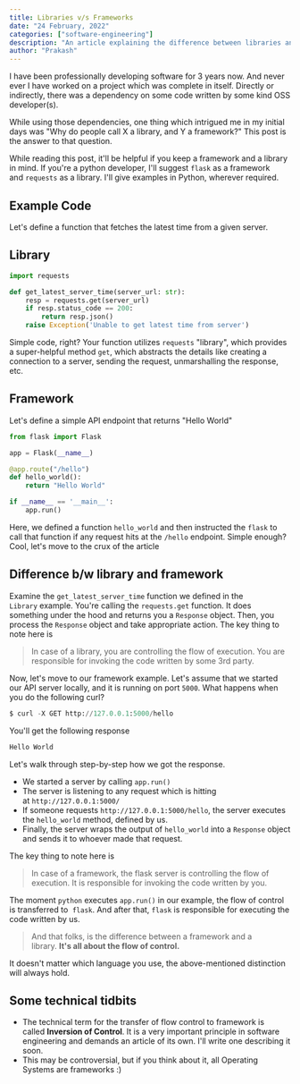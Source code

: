 ```yaml
---
title: Libraries v/s Frameworks
date: "24 February, 2022"
categories: ["software-engineering"]
description: "An article explaining the difference between libraries and framework. The confusion is very common in software engineering domain. This article attempts to clarify the differences."
author: "Prakash"
---
```



I have been professionally developing software for 3 years now. And never ever I have worked on a project which was complete in itself. Directly or indirectly, there was a dependency on some code written by some kind OSS developer(s).

While using those dependencies, one thing which intrigued me in my initial days was "Why do people call X a library, and Y a framework?" This post is the answer to that question.

While reading this post, it'll be helpful if you keep a framework and a library in mind. If you're a python developer, I'll suggest `flask` as a framework and `requests` as a library. I'll give examples in Python, wherever required.

## Example Code

Let's define a function that fetches the latest time from a given server.

## Library

```python
import requests

def get_latest_server_time(server_url: str):
    resp = requests.get(server_url)
    if resp.status_code == 200:
        return resp.json()
    raise Exception('Unable to get latest time from server')

```

Simple code, right? Your function utilizes `requests` "library", which provides a super-helpful method `get`, which abstracts the details like creating a connection to a server, sending the request, unmarshalling the response, etc.

## Framework

Let's define a simple API endpoint that returns "Hello World"

```python
from flask import Flask

app = Flask(__name__)

@app.route("/hello")
def hello_world():
    return "Hello World"

if __name__ == '__main__':
    app.run()

```

Here, we defined a function `hello_world` and then instructed the `flask` to call that function if any request hits at the `/hello` endpoint. Simple enough? Cool, let's move to the crux of the article

## Difference b/w library and framework


Examine the `get_latest_server_time` function we defined in the `Library` example. You're calling the `requests.get` function. It does something under the hood and returns you a `Response` object. Then, you process the `Response` object and take appropriate action. The key thing to note here is

> In case of a library, you are controlling the flow of execution. You are responsible for invoking the code written by some 3rd party.
> 

Now, let's move to our framework example. Let's assume that we started our API server locally, and it is running on port `5000`. What happens when you do the following curl?

```python
$ curl -X GET http://127.0.0.1:5000/hello

```

You'll get the following response

```python
Hello World

```

Let's walk through step-by-step how we got the response.

- We started a server by calling `app.run()`
- The server is listening to any request which is hitting at `http://127.0.0.1:5000/`
- If someone requests `http://127.0.0.1:5000/hello`, the server executes the `hello_world` method, defined by us.
- Finally, the server wraps the output of `hello_world` into a `Response` object and sends it to whoever made that request.

The key thing to note here is

> In case of a framework, the flask server is controlling the flow of execution. It is responsible for invoking the code written by you.
> 

The moment `python` executes `app.run()` in our example, the flow of control is transferred to  `flask`. And after that, `flask` is responsible for executing the code written by us.

> And that folks, is the difference between a framework and a library. **It's all about the flow of control.**


It doesn't matter which language you use, the above-mentioned distinction will always hold.

## Some technical tidbits

- The technical term for the transfer of flow control to framework is called **Inversion of Control**. It is a very important principle in software engineering and demands an article of its own. I'll write one describing it soon.
- This may be controversial, but if you think about it, all Operating Systems are frameworks :)